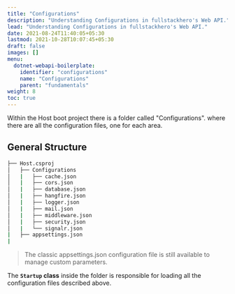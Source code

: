 ```yaml
---
title: "Configurations"
description: "Understanding Configurations in fullstackhero's Web API."
lead: "Understanding Configurations in fullstackhero's Web API."
date: 2021-08-24T11:40:05+05:30
lastmod: 2021-10-28T10:07:45+05:30
draft: false
images: []
menu:
  dotnet-webapi-boilerplate:
    identifier: "configurations"
    name: "Configurations"
    parent: "fundamentals"
weight: 8
toc: true
---
```

Within the Host boot project there is a folder called "Configurations". where there are all the configuration files, one for each area.

## General Structure

```bash
├── Host.csproj
│   ├── Configurations
│   |   ├── cache.json
│   |   ├── cors.json
│   |   ├── database.json
│   |   ├── hangfire.json
│   |   ├── logger.json
│   |   ├── mail.json
│   |   ├── middleware.json
│   |   ├── security.json
│   |   └── signalr.json
|   ├── appsettings.json
|
```

> The classic appsettings.json configuration file is still available to manage custom parameters.

The **`Startup` class** inside the folder is responsible for loading all the configuration files described above.
